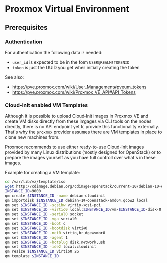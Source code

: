 # Proxmox Virtual Environment

## Prerequisites

### Authentication

For authentication the following data is needed:

- `user_id` is expected to be in the form `USER@REALM!TOKENID`
- `token` is just the UUID you get when initially creating the token

See also:
* https://pve.proxmox.com/wiki/User_Management#pveum_tokens
* https://pve.proxmox.com/wiki/Proxmox_VE_API#API_Tokens

### Cloud-Init enabled VM Templates

Although it is possible to upload Cloud-Init images in Proxmox VE and create VM disks directly from
these imgages via CLI tools on the nodes directly, there is no API endpoint yet to provide this
functionality externally. That's why the `proxmox` provider assumes there are VM templates in place
to clone new machines from.

Proxmox recommends to use either ready-to-use Cloud-Init images provided by many Linux distributions
(mostly designed for OpenStack) or to prepare the images yourself as you have full controll over
what's in these images.

Example for creating a VM template:
```bash
cd /var/lib/vz/template/iso
wget http://cdimage.debian.org/cdimage/openstack/current-10/debian-10-openstack-amd64.qcow2
INSTANCE_ID=9000
qm create $INSTANCE_ID -name debian-cloudinit
qm importdisk $INSTANCE_ID debian-10-openstack-amd64.qcow2 local
qm set $INSTANCE_ID -scsihw virtio-scsi-pci
qm set $INSTANCE_ID -virtio0 local:$INSTANCE_ID/vm-$INSTANCE_ID-disk-0.raw
qm set $INSTANCE_ID -serial0 socket
qm set $INSTANCE_ID -vga serial0
qm set $INSTANCE_ID -boot c
qm set $INSTANCE_ID -bootdisk virtio0
qm set $INSTANCE_ID -net0 virtio,bridge=vmbr0
qm set $INSTANCE_ID -agent 1
qm set $INSTANCE_ID -hotplug disk,network,usb
qm set $INSTANCE_ID -ide2 local:cloudinit
qm resize $INSTANCE_ID virtio0 2G
qm template $INSTANCE_ID
```



